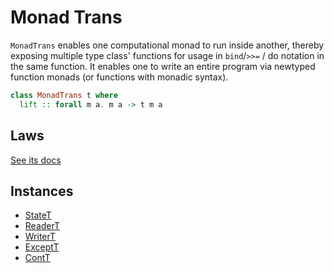 # Monad Trans

`MonadTrans` enables one computational monad to run inside another, thereby exposing multiple type class' functions for usage in `bind`/`>>=` / do notation in the same function. It enables one to write an entire program via newtyped function monads (or functions with monadic syntax).

```haskell
class MonadTrans t where
  lift :: forall m a. m a -> t m a
```

## Laws

[See its docs](https://pursuit.purescript.org/packages/purescript-transformers/4.1.0/docs/Control.Monad.Trans.Class#t:MonadTrans)

## Instances

- [StateT](https://github.com/purescript/purescript-transformers/blob/v4.1.0/src/Control/Monad/State/Trans.purs#L95)
- [ReaderT](https://github.com/purescript/purescript-transformers/blob/v4.1.0/src/Control/Monad/Reader/Trans.purs#L83)
- [WriterT](https://github.com/purescript/purescript-transformers/blob/v4.1.0/src/Control/Monad/Writer/Trans.purs#L91)
- [ExceptT](https://github.com/purescript/purescript-transformers/blob/v4.1.0/src/Control/Monad/Except/Trans.purs#L99)
- [ContT](https://github.com/purescript/purescript-transformers/blob/v4.1.0/src/Control/Monad/Cont/Trans.purs#L54)
